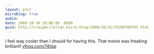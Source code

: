 ```yaml
---
layout: post
microblog: true
audio: 
date: 2009-10-30 19:00:00 -0500
guid: http://craigmcclellan.micro.blog/2009/10/31/t5305769765.html
---
```

I feel way cooler than I should for having this. That movie was freaking brilliant! [yfrog.com/74tjjaj](http://yfrog.com/74tjjaj)

